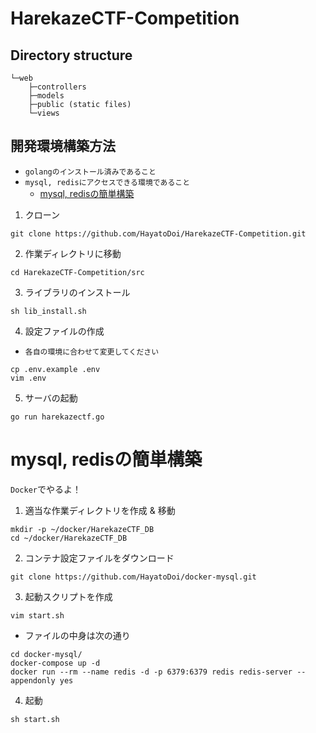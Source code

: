 # HarekazeCTF-Competition

## Directory structure
```
└─web
    ├─controllers
    ├─models
    ├─public (static files)
    └─views
```

## 開発環境構築方法
- `golangのインストール済みであること`
- `mysql, redisにアクセスできる環境であること`
  - [mysql, redisの簡単構築](https://github.com/HayatoDoi/HarekazeCTF-Competition/tree/master/src#mysql-redis%E3%81%AE%E7%B0%A1%E5%8D%98%E6%A7%8B%E7%AF%89)
1. クローン
```shell
git clone https://github.com/HayatoDoi/HarekazeCTF-Competition.git
```

2. 作業ディレクトリに移動
```shell
cd HarekazeCTF-Competition/src
```

3. ライブラリのインストール
```
sh lib_install.sh 
```

4. 設定ファイルの作成
- `各自の環境に合わせて変更してください`
```shell
cp .env.example .env
vim .env
```

5. サーバの起動
```shell
go run harekazectf.go
```

# mysql, redisの簡単構築
`Docker`でやるよ！

1. 適当な作業ディレクトリを作成 & 移動
```shell
mkdir -p ~/docker/HarekazeCTF_DB
cd ~/docker/HarekazeCTF_DB
```

2. コンテナ設定ファイルをダウンロード
```shell
git clone https://github.com/HayatoDoi/docker-mysql.git
```

3. 起動スクリプトを作成
```shell
vim start.sh
```

  - ファイルの中身は次の通り
```
cd docker-mysql/
docker-compose up -d
docker run --rm --name redis -d -p 6379:6379 redis redis-server --appendonly yes
```

4. 起動
```shell
sh start.sh
```